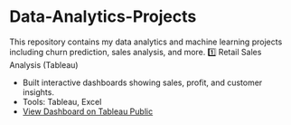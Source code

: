 # Data-Analytics-Projects
This repository contains my data analytics and machine learning projects including churn prediction, sales analysis, and more.
1️⃣ Retail Sales Analysis (Tableau)
- Built interactive dashboards showing sales, profit, and customer insights.
- Tools: Tableau, Excel
- [View Dashboard on Tableau Public](https://public.tableau.com/app/profile/charulatha.r4309/viz/retail_story/Story1)
